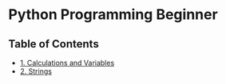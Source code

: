 # Python Programming Beginner

## Table of Contents

- [1. Calculations and Variables](./01-calculations-and-variables/01-calculations-and-variables.md)
- [2. Strings](./02-strings/02-strings.md)